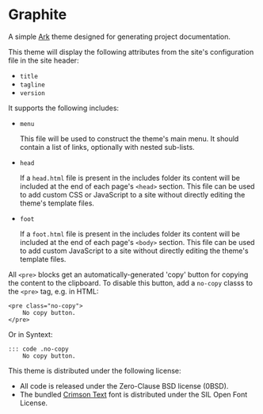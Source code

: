 # Graphite

[1]: https://github.com/dmulholl/ark
[2]: https://fonts.google.com/specimen/Crimson+Text

A simple [Ark][1] theme designed for generating project documentation.

This theme will display the following attributes from the site's configuration
file in the site header:

* `title`
* `tagline`
* `version`

It supports the following includes:

* `menu`

    This file will be used to construct the theme's main menu. It should contain
    a list of links, optionally with nested sub-lists.

* `head`

    If a `head.html` file is present in the includes folder its content will be
    included at the end of each page's `<head>` section. This file can be used
    to add custom CSS or JavaScript to a site without directly editing the
    theme's template files.

* `foot`

    If a `foot.html` file is present in the includes folder its content will
    be included at the end of each page's `<body>` section. This file can be
    used to add custom JavaScript to a site without directly editing the
    theme's template files.

All `<pre>` blocks get an automatically-generated 'copy' button for copying the
content to the clipboard. To disable this button, add a `no-copy` classs to
the `<pre>` tag, e.g. in HTML:

    <pre class="no-copy">
        No copy button.
    </pre>

Or in Syntext:

    ::: code .no-copy
        No copy button.

This theme is distributed under the following license:

* All code is released under the Zero-Clause BSD license (0BSD).
* The bundled [Crimson Text][2] font is distributed under the SIL Open Font
  License.
